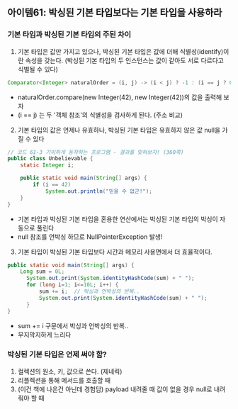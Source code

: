 ## 아이템61: 박싱된 기본 타입보다는 기본 타입을 사용하라
### 기본 타입과 박싱된 기본 타입의 주된 차이
1. 기본 타입은 값만 가지고 있으나, 박싱된 기본 타입은 값에 더해 식별성(identify)이란 속성을 갖는다. (박싱된 기본 타입의 두 인스턴스는 값이 같아도 서로 다르다고 식별될 수 있다)
``` java
Comparator<Integer> naturalOrder = (i, j) -> (i < j) ? -1 : (i == j ? 0 : 1);
```
- naturalOrder.compare(new Integer(42), new Integer(42))의 값을 출력해 보자
- (i == j) 는 두 '객체 참조'의 식별성을 검사하게 된다. (주소 비교)
2. 기본 타입의 값은 언제나 유효하나, 박싱된 기본 타입은 유효하지 않은 값 null을 가질 수 있다
``` java
// 코드 61-3 기이하게 동작하는 프로그램 - 결과를 맞혀보자! (360쪽)
public class Unbelievable {
    static Integer i;

    public static void main(String[] args) {
        if (i == 42)
            System.out.println("믿을 수 없군!");
    }
}
```
- 기본 타입과 박싱된 기본 타입을 혼용한 연산에서는 박싱된 기본 타입의 박싱이 자동으로 풀린다
- null 참조를 언박싱 하므로 NullPointerException 발생!
3. 기본 타입이 박싱된 기본 타입보다 시간과 메모리 사용면에서 더 효율적이다.
``` java
public static void main(String[] args) {
    Long sum = 0L;
	  System.out.print(System.identityHashCode(sum) + " ");
	  for (long i=1; i<=10L; i++) {
		  sum += i;  // 박싱과 언박싱의 반복..
		  System.out.print(System.identityHashCode(sum) + " ");
	  }
}
```
- sum += i 구문에서 박싱과 언박싱의 반복..
- 무지막지하게 느리다

### 박싱된 기본 타입은 언제 써야 함?
1. 컬렉션의 원소, 키, 값으로 쓴다. (제네릭)
2. 리플렉션을 통해 메서드를 호출할 때
3. (이건 책에 나온건 아닌데 경험담) payload 내려줄 때 값이 없을 경우 null로 내려줘야 할 때
